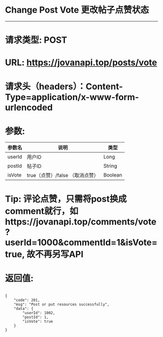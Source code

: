 # Change Post Vote 更改帖子点赞状态
---
# 请求类型: POST
# URL: https://jovanapi.top/posts/vote
# 请求头（headers）：Content-Type=application/x-www-form-urlencoded
# 参数:
参数名 | 说明                   | 类型
----- |----------------------- | ----
userId | 用户ID   | Long
postId  | 帖子ID        | String
isVote   | true（点赞）/false （取消点赞）         | Boolean
# Tip: 评论点赞，只需将post换成comment就行，如https://jovanapi.top/comments/vote?userId=1000&commentId=1&isVote=true, 故不再另写API
# 返回值:
<pre><code>
{
    "code": 201,
    "msg": "Post or put resources successfully",
    "data": {
        "userId": 1002,
        "postId": 1,
        "isVote": true
    }
}
</code></pre>
